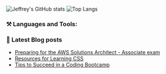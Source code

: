 ![Jeffrey's GitHub stats](https://github-readme-stats.vercel.app/api?username=jeffreyquan&theme=tokyonight&show_icons=true&line_height=27)
![Top Langs](https://github-readme-stats.vercel.app/api/top-langs/?username=jeffreyquan&theme=tokyonight&hide=java,ruby,html,css,vue,scss,swift&langs_count=3)

### ⚒️ Languages and Tools:

### 📝 Latest Blog posts

<!-- BLOG-POST-LIST:START -->

- [Preparing for the AWS Solutions Architect - Associate exam](https://www.jeffreyquan.com/blog/preparing-for-the-aws-solutions-architect-associate-exam)
- [Resources for Learning CSS](https://www.jeffreyquan.com/blog/resources-for-learning-css)
- [Tips to Succeed in a Coding Bootcamp](https://www.jeffreyquan.com/blog/tips-to-succeed-in-a-coding-bootcamp)
<!-- BLOG-POST-LIST:END -->
